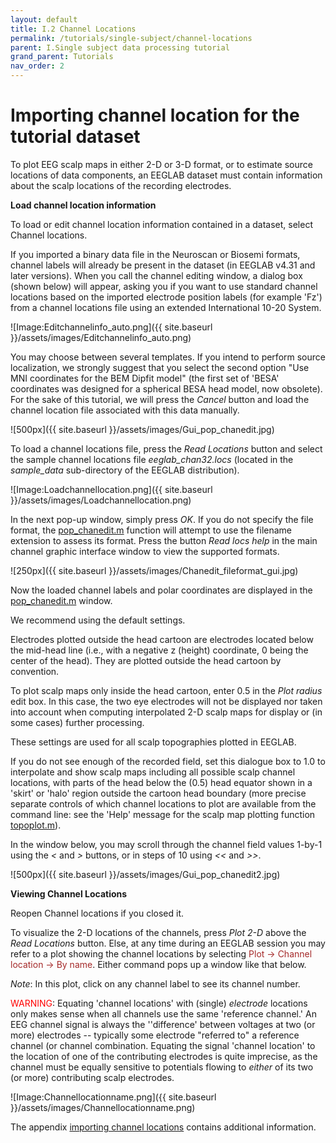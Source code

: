```yaml
---
layout: default
title: I.2 Channel Locations
permalink: /tutorials/single-subject/channel-locations
parent: I.Single subject data processing tutorial
grand_parent: Tutorials
nav_order: 2
---
```



Importing channel location for the tutorial dataset
====================================================

To plot EEG scalp maps in either 2-D or 3-D format, or to estimate
source locations of data components, an EEGLAB dataset must contain
information about the scalp locations of the recording electrodes.

**Load channel location information**

To load or edit channel location information contained in a dataset,
select <span style="color: brown>Edit \"> Channel locations</span>.

If you imported a binary data file in the Neuroscan or Biosemi
formats, channel labels will already be present in the dataset (in
EEGLAB v4.31 and later versions). When you call the channel editing
window, a dialog box (shown below) will appear, asking you if you want
to use standard channel locations based on the imported electrode
position labels (for example 'Fz') from a channel locations file using
an extended International 10-20 System.
>
>
>
![Image:Editchannelinfo_auto.png]({{ site.baseurl }}/assets/images/Editchannelinfo_auto.png)
>
>
>
You may choose between several templates. If you intend to perform
source localization, we strongly suggest that you select the second
option "Use MNI coordinates for the BEM Dipfit model" (the first set
of 'BESA' coordinates was designed for a spherical BESA head model,
now obsolete). For the sake of this tutorial, we will press the
*Cancel* button and load the channel location file associated with
this data manually.
>
>
>
![500px]({{ site.baseurl }}/assets/images/Gui_pop_chanedit.jpg)
>
>
>
To load a channel locations file, press the *Read Locations* button
and select the sample channel locations file *eeglab_chan32.locs*
(located in the *sample_data* sub-directory of the EEGLAB
distribution).




![Image:Loadchannellocation.png]({{ site.baseurl }}/assets/images/Loadchannellocation.png)


In the next pop-up window, simply press *OK*. If you do not specify
the file format, the [pop_chanedit.m]() function will attempt
to use the filename extension to assess its format. Press the button
*Read locs help* in the main channel graphic interface window to view
the supported formats.


![250px]({{ site.baseurl }}/assets/images/Chanedit_fileformat_gui.jpg)


Now the loaded channel labels and polar coordinates are displayed in
the [pop_chanedit.m](http://sccn.ucsd.edu/eeglab/locatefile.php?file=pop_chanedit.m) window.

We recommend using the default settings.
 
Electrodes plotted outside the head cartoon are electrodes located below the mid-head line (i.e.,
with a negative z (height) coordinate, 0 being the center of the
head). They are plotted outside the head cartoon by convention. 

To plot scalp maps only inside the head cartoon, enter 0.5 in the *Plot
radius* edit box. In this case, the two eye electrodes will not be
displayed nor taken into account when computing interpolated 2-D scalp
maps for display or (in some cases) further processing. 

These settings are used for all scalp topographies plotted in EEGLAB. 

If you do not see enough of the recorded field, set this dialogue box to 1.0 to
interpolate and show scalp maps including all possible scalp channel
locations, with parts of the head below the (0.5) head equator shown
in a 'skirt' or 'halo' region outside the cartoon head boundary (more
precise separate controls of which channel locations to plot are
available from the command line: see the 'Help' message for the scalp
map plotting function [topoplot.m]()).

In the window below, you may scroll through the channel field values
1-by-1 using the *\<* and *\>* buttons, or in steps of 10 using *\<\<*
and *\>\>*.


![500px]({{ site.baseurl }}/assets/images/Gui_pop_chanedit2.jpg)



**Viewing Channel Locations**

Reopen <span style="color: brown>Edit \"> Channel locations</span> if you
closed it. 

To visualize the 2-D locations of the channels, press *Plot
2-D* above the *Read Locations* button. Else, at any time during an EEGLAB session you may refer to a plot showing the channel locations
by selecting <font color=brown>Plot → Channel location → By
name</font>. 
Either command pops up a window like that below. 

*Note*: In
this plot, click on any channel label to see its channel number.

<span style="color: red">WARNING</span>: Equating 'channel locations' with
(single) *electrode* locations only makes sense when all channels use
the same 'reference channel.' An EEG channel signal is always the
''difference' between voltages at two (or more) electrodes --
typically some electrode "referred to" a reference channel (or channel
combination. Equating the signal 'channel location' to the location of
one of the contributing electrodes is quite imprecise, as the channel
must be equally sensitive to potentials flowing to *either* of its two
(or more) contributing scalp electrodes.


![Image:Channellocationname.png]({{ site.baseurl }}/assets/images/Channellocationname.png)


The appendix [importing channel locations](/A03:_Importing_Channel_Locations "wikilink") contains
additional information.


